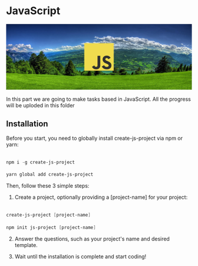 # JavaScript 

<img src="/assets/js.jpg">

In this part we are going to make tasks based in JavaScript.
All the progress will be uploded in this folder

## Installation

Before you start, you need to globally install create-js-project via npm or yarn:

```powershell

npm i -g create-js-project

yarn global add create-js-project

```
Then, follow these 3 simple steps:

1. Create a project, optionally providing a [project-name] for your project:

```powershell

create-js-project [project-name]

npm init js-project [project-name]

```
2. Answer the questions, such as your project's name and desired template.

3. Wait until the installation is complete and start coding!
